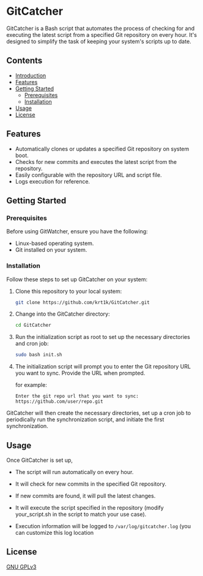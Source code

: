 
# GitCatcher

GitCatcher is a Bash script that automates the process of checking for and executing the latest script from a specified Git repository on every hour. It's designed to simplify the task of keeping your system's scripts up to date.

## Contents

- [Introduction](#introduction)
- [Features](#features)
- [Getting Started](#getting-started)
  - [Prerequisites](#prerequisites)
  - [Installation](#installation)
- [Usage](#usage)
- [License](#license)

## Features

- Automatically clones or updates a specified Git repository on system boot.
- Checks for new commits and executes the latest script from the repository.
- Easily configurable with the repository URL and script file.
- Logs execution for reference.


## Getting Started

### Prerequisites

Before using GitWatcher, ensure you have the following:

- Linux-based operating system.
- Git installed on your system.

### Installation

Follow these steps to set up GitCatcher on your system:

1. Clone this repository to your local system:

    ```bash
    git clone https://github.com/krt1k/GitCatcher.git
    ```

2. Change into the GitCatcher directory:

    ```bash
    cd GitCatcher
    ```

3. Run the initialization script as root to set up the necessary directories and cron job:

    ```bash
    sudo bash init.sh
    ```

4. The initialization script will prompt you to enter the Git repository URL you want to sync. Provide the URL when prompted.

    for example:
    ```
    Enter the git repo url that you want to sync: https://github.com/user/repo.git
    ```

GitCatcher will then create the necessary directories, set up a cron job to periodically run the synchronization script, and initiate the first synchronization.

## Usage

Once GitCatcher is set up,

- The script will run automatically on every hour.

- It will check for new commits in the specified Git repository.

- If new commits are found, it will pull the latest changes.

- It will execute the script specified in the repository (modify your_script.sh in the script to match your use case).

- Execution information will be logged to `/var/log/gitcatcher.log` (you can customize this log location

## License

[GNU GPLv3](https://choosealicense.com/licenses/gpl-3.0/)

